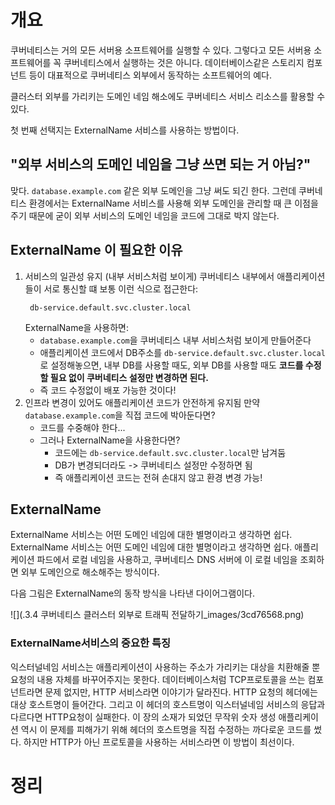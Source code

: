 <!-- Date: 2025-02-09 -->
<!-- Update Date: 2025-02-12 -->
<!-- File ID: 23f28c69-46e2-40dc-8a98-a7e1b7ebd797 -->
<!-- Author: Seoyeon Jang -->

# 개요
쿠버네티스는 거의 모든 서버용 소프트웨어를 실행할 수 있다. 그렇다고 모든 서버용 소프트웨어를 꼭 쿠버네티스에서 실행하는 것은 아니다. 데이터베이스같은 스토리지 컴포넌트 등이 대표적으로 쿠버네티스 외부에서 동작하는 소프트웨어의 예다. 

클러스터 외부를 가리키는 도메인 네임 해소에도 쿠버네티스 서비스 리소스를 활용할 수 있다.

첫 번째 선택지는 ExternalName 서비스를 사용하는 방법이다.

## "외부 서비스의 도메인 네임을 그냥 쓰면 되는 거 아님?"
맞다. `database.example.com` 같은 외부 도메인을 그냥 써도 되긴 한다. 그런데 쿠버네티스 환경에서는 ExternalName 서비스를 사용해 외부 도메인을 관리할 때 큰 이점을 주기 때문에 굳이 외부 서비스의 도메인 네임을 코드에 그대로 박지 않는다.

## ExternalName 이 필요한 이유
1. 서비스의 일관성 유지 (내부 서비스처럼 보이게)
    쿠버네티스 내부에서 애플리케이션들이 서로 통신할 떄 보통 이런 식으로 접근한다:
   ```text
    db-service.default.svc.cluster.local
    ```
   ExternalName을 사용하면:
   - `database.example.com`을 쿠버네티스 내부 서비스처럼 보이게 만들어준다
   - 애플리케이션 코드에서 DB주소를 `db-service.default.svc.cluster.local`로 설정해놓으면, 내부 DB를 사용할 때도, 외부 DB를 사용할 때도 **코드를 수정할 필요 없이 쿠버네티스 설정만 변경하면 된다.**
   - 즉 코드 수정없이 배포 가능한 것이다!
2. 인프라 변경이 있어도 애플리케이션 코드가 안전하게 유지됨
   만약 `database.example.com`을 직접 코드에 박아둔다면?
   - 코드를 수중해야 한다...
   - 그러나 ExternalName을 사용한다면?
     - 코드에는 `db-service.default.svc.cluster.local`만 남겨둠
     - DB가 변경되더라도 -> 쿠버네티스 설정만 수정하면 됨
     - 즉 애플리케이션 코드는 전혀 손대지 않고 환경 변경 가능!



## ExternalName
ExternalName 서비스는 어떤 도메인 네임에 대한 별명이라고 생각하면 쉽다. ExternalName 서비스는 어떤 도메인 네임에 대한 별명이라고 생각하면 쉽다. 애플리케이션 파드에서 로컬 네임을 사용하고, 쿠버네티스 DNS 서버에 이 로컬 네임을 조회하면 외부 도메인으로 해소해주는 방식이다. 

다음 그림은 ExternalName의 동작 방식을 나타낸 다이어그램이다.

![](.3.4 쿠버네티스 클러스터 외부로 트래픽 전달하기_images/3cd76568.png)

### ExternalName서비스의 중요한 특징
익스터널네임 서비스는 애플리케이션이 사용하는 주소가 가리키는 대상을 치환해줄 뿐 요청의 내용 자체를 바꾸어주지는 못한다. 데이터베이스처럼 TCP프로토콜을 쓰는 컴포넌트라면 문제 없지만, HTTP 서비스라면 이야기가 달라진다. HTTP 요청의 헤더에는 대상 호스트명이 들어간다. 그리고 이 헤더의 호스트명이 익스터널네임 서비스의 응답과 다르다면 HTTP요청이 실패한다. 이 장의 소재가 되었던 무작위 숫자 생성 애플리케이션 역시 이 문제를 피해가기 위해 헤더의 호스트명을 직접 수정하는 까다로운 코드를 썼다. 하지만 HTTP가 아닌 프로토콜을 사용하는 서비스라면 이 방법이 최선이다.



# 정리


